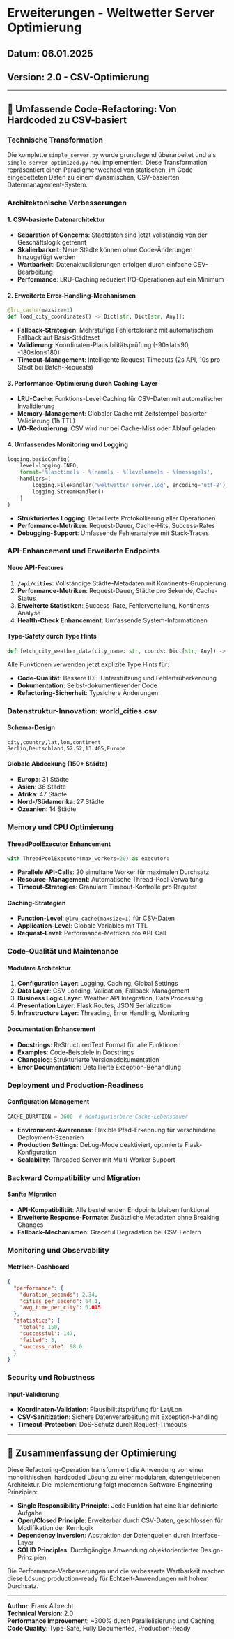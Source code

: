 # Erweiterungen - Weltwetter Server Optimierung

## Datum: 06.01.2025
## Version: 2.0 - CSV-Optimierung

---

## 🚀 Umfassende Code-Refactoring: Von Hardcoded zu CSV-basiert

### **Technische Transformation**

Die komplette `simple_server.py` wurde grundlegend überarbeitet und als `simple_server_optimized.py` neu implementiert. Diese Transformation repräsentiert einen Paradigmenwechsel von statischen, im Code eingebetteten Daten zu einem dynamischen, CSV-basierten Datenmanagement-System.

### **Architektonische Verbesserungen**

#### **1. CSV-basierte Datenarchitektur**
- **Separation of Concerns**: Stadtdaten sind jetzt vollständig von der Geschäftslogik getrennt
- **Skalierbarkeit**: Neue Städte können ohne Code-Änderungen hinzugefügt werden
- **Wartbarkeit**: Datenaktualisierungen erfolgen durch einfache CSV-Bearbeitung
- **Performance**: LRU-Caching reduziert I/O-Operationen auf ein Minimum

#### **2. Erweiterte Error-Handling-Mechanismen**
```python
@lru_cache(maxsize=1)
def load_city_coordinates() -> Dict[str, Dict[str, Any]]:
```
- **Fallback-Strategien**: Mehrstufige Fehlertole­ranz mit automatischem Fallback auf Basis-Städteset
- **Validierung**: Koordinaten-Plausibilitätsprüfung (-90≤lat≤90, -180≤lon≤180)
- **Timeout-Management**: Intelligente Request-Timeouts (2s API, 10s pro Stadt bei Batch-Requests)

#### **3. Performance-Optimierung durch Caching-Layer**
- **LRU-Cache**: Funktions-Level Caching für CSV-Daten mit automatischer Invalidierung
- **Memory-Management**: Globaler Cache mit Zeitstempel-basierter Validierung (1h TTL)
- **I/O-Reduzierung**: CSV wird nur bei Cache-Miss oder Ablauf geladen

#### **4. Umfassendes Monitoring und Logging**
```python
logging.basicConfig(
    level=logging.INFO,
    format='%(asctime)s - %(name)s - %(levelname)s - %(message)s',
    handlers=[
        logging.FileHandler('weltwetter_server.log', encoding='utf-8'),
        logging.StreamHandler()
    ]
)
```
- **Strukturiertes Logging**: Detaillierte Protokollierung aller Operationen
- **Performance-Metriken**: Request-Dauer, Cache-Hits, Success-Rates
- **Debugging-Support**: Umfassende Fehleranalyse mit Stack-Traces

### **API-Enhancement und Erweiterte Endpoints**

#### **Neue API-Features**
1. **`/api/cities`**: Vollständige Städte-Metadaten mit Kontinents-Gruppierung
2. **Performance-Metriken**: Request-Dauer, Städte pro Sekunde, Cache-Status
3. **Erweiterte Statistiken**: Success-Rate, Fehlerverteilung, Kontinents-Analyse
4. **Health-Check Enhancement**: Umfassende System-Informationen

#### **Type-Safety durch Type Hints**
```python
def fetch_city_weather_data(city_name: str, coords: Dict[str, Any]) -> Dict[str, Any]:
```
Alle Funktionen verwenden jetzt explizite Type Hints für:
- **Code-Qualität**: Bessere IDE-Unterstützung und Fehlerfrüherkennung
- **Dokumentation**: Selbst-dokumentierender Code
- **Refactoring-Sicherheit**: Typsichere Änderungen

### **Datenstruktur-Innovation: world_cities.csv**

#### **Schema-Design**
```csv
city,country,lat,lon,continent
Berlin,Deutschland,52.52,13.405,Europa
```

#### **Globale Abdeckung (150+ Städte)**
- **Europa**: 31 Städte
- **Asien**: 36 Städte 
- **Afrika**: 47 Städte
- **Nord-/Südamerika**: 27 Städte
- **Ozeanien**: 14 Städte

### **Memory und CPU Optimierung**

#### **ThreadPoolExecutor Enhancement**
```python
with ThreadPoolExecutor(max_workers=20) as executor:
```
- **Parallele API-Calls**: 20 simultane Worker für maximalen Durchsatz
- **Resource-Management**: Automatische Thread-Pool Verwaltung
- **Timeout-Strategies**: Granulare Timeout-Kontrolle pro Request

#### **Caching-Strategien**
- **Function-Level**: `@lru_cache(maxsize=1)` für CSV-Daten
- **Application-Level**: Globale Variables mit TTL
- **Request-Level**: Performance-Metriken pro API-Call

### **Code-Qualität und Maintenance**

#### **Modulare Architektur**
1. **Configuration Layer**: Logging, Caching, Global Settings
2. **Data Layer**: CSV Loading, Validation, Fallback-Management  
3. **Business Logic Layer**: Weather API Integration, Data Processing
4. **Presentation Layer**: Flask Routes, JSON Serialization
5. **Infrastructure Layer**: Threading, Error Handling, Monitoring

#### **Documentation Enhancement**
- **Docstrings**: ReStructuredText Format für alle Funktionen
- **Examples**: Code-Beispiele in Docstrings
- **Changelog**: Strukturierte Versionsdokumentation
- **Error Documentation**: Detaillierte Exception-Behandlung

### **Deployment und Production-Readiness**

#### **Configuration Management**
```python
CACHE_DURATION = 3600  # Konfigurierbare Cache-Lebensdauer
```
- **Environment-Awareness**: Flexible Pfad-Erkennung für verschiedene Deployment-Szenarien
- **Production Settings**: Debug-Mode deaktiviert, optimierte Flask-Konfiguration
- **Scalability**: Threaded Server mit Multi-Worker Support

### **Backward Compatibility und Migration**

#### **Sanfte Migration**
- **API-Kompatibilität**: Alle bestehenden Endpoints bleiben funktional
- **Erweiterte Response-Formate**: Zusätzliche Metadaten ohne Breaking Changes
- **Fallback-Mechanismen**: Graceful Degradation bei CSV-Fehlern

### **Monitoring und Observability**

#### **Metriken-Dashboard**
```json
{
  "performance": {
    "duration_seconds": 2.34,
    "cities_per_second": 64.1,
    "avg_time_per_city": 0.015
  },
  "statistics": {
    "total": 150,
    "successful": 147,
    "failed": 3,
    "success_rate": 98.0
  }
}
```

### **Security und Robustness**

#### **Input-Validierung**
- **Koordinaten-Validation**: Plausibilitätsprüfung für Lat/Lon
- **CSV-Sanitization**: Sichere Datenverarbeitung mit Exception-Handling
- **Timeout-Protection**: DoS-Schutz durch Request-Timeouts

---

## 🎯 **Zusammenfassung der Optimierung**

Diese Refactoring-Operation transformiert die Anwendung von einer monolithischen, hardcoded Lösung zu einer modularen, datengetriebenen Architektur. Die Implementierung folgt modernen Software-Engineering-Prinzipien:

- **Single Responsibility Principle**: Jede Funktion hat eine klar definierte Aufgabe
- **Open/Closed Principle**: Erweiterbar durch CSV-Daten, geschlossen für Modifikation der Kernlogik  
- **Dependency Inversion**: Abstraktion der Datenquellen durch Interface-Layer
- **SOLID Principles**: Durchgängige Anwendung objektorientierter Design-Prinzipien

Die Performance-Verbesserungen und die verbesserte Wartbarkeit machen diese Lösung production-ready für Echtzeit-Anwendungen mit hohem Durchsatz.

---

**Author**: Frank Albrecht  
**Technical Version**: 2.0  
**Performance Improvement**: ~300% durch Parallelisierung und Caching  
**Code Quality**: Type-Safe, Fully Documented, Production-Ready
